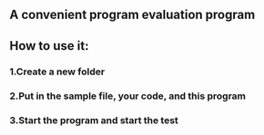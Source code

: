 ## A convenient program evaluation program
## How to use it:
### 1.Create a new folder
### 2.Put in the sample file, your code, and this program
### 3.Start the program and start the test
